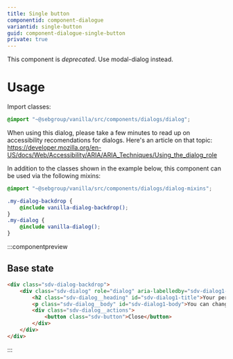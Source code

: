 ```yaml
---
title: Single button
componentid: component-dialogue
variantid: single-button
guid: component-dialogue-single-button
private: true
---
```

This component is _deprecated_. Use modal-dialog instead.
# Usage
Import classes:
```scss
@import "~@sebgroup/vanilla/src/components/dialogs/dialog";
```
When using this dialog, please take a few minutes to read up on accessibility recomendations for dialogs. Here's an article on that topic: https://developer.mozilla.org/en-US/docs/Web/Accessibility/ARIA/ARIA_Techniques/Using_the_dialog_role

In addition to the classes shown in the example below, this component can be used via the following mixins:
```scss
@import "~@sebgroup/vanilla/src/components/dialogs/dialog-mixins";

.my-dialog-backdrop {
    @include vanilla-dialog-backdrop();
}
.my-dialog {
    @include vanilla-dialog();
}
```

:::componentpreview
## Base state
```html
<div class="sdv-dialog-backdrop">
    <div class="sdv-dialog" role="dialog" aria-labelledby="sdv-dialog1-title" aria-describedby="sdv-dialog1-body">
        <h2 class="sdv-dialog__heading" id="sdv-dialog1-title">Your personal details were successfully updated</h2>
        <p class="sdv-dialog__body" id="sdv-dialog1-body">You can change your details at any time in the user account section.</p>
        <div class="sdv-dialog__actions">
            <button class="sdv-button">Close</button>
        </div>
    </div>
</div>
```
:::
